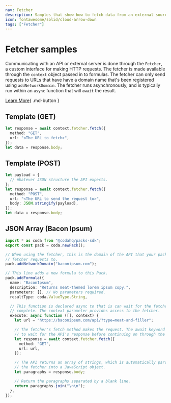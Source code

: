 ```yaml
---
nav: Fetcher
description: Samples that show how to fetch data from an external source.
icon: fontawesome/solid/cloud-arrow-down
tags: ["Fetcher"]
---
```


# Fetcher samples

Communicating with an API or external server is done through the `Fetcher`, a custom interface for making HTTP requests. The fetcher is made available through the `context` object passed in to formulas. The fetcher can only send requests to URLs that have have a domain name that's been registered using `addNetworkDomain`. The fetcher runs asynchronously, and is typically run within an `async` function that will `await` the result.


[Learn More](../../../guides/basics/fetcher){ .md-button }

## Template (GET)


```ts
let response = await context.fetcher.fetch({
  method: "GET",
  url: "<The URL to fetch>",
});
let data = response.body;
```
## Template (POST)


```ts
let payload = {
  // Whatever JSON structure the API expects.
};
let response = await context.fetcher.fetch({
  method: "POST",
  url: "<The URL to send the request to>",
  body: JSON.stringify(payload),
});
let data = response.body;
```
## JSON Array (Bacon Ipsum)


```ts
import * as coda from "@codahq/packs-sdk";
export const pack = coda.newPack();

// When using the fetcher, this is the domain of the API that your pack makes
// fetcher requests to.
pack.addNetworkDomain("baconipsum.com");

// This line adds a new formula to this Pack.
pack.addFormula({
  name: "BaconIpsum",
  description: "Returns meat-themed lorem ipsum copy.",
  parameters: [], // No parameters required.
  resultType: coda.ValueType.String,

  // This function is declared async to that is can wait for the fetcher to
  // complete. The context parameter provides access to the fetcher.
  execute: async function ([], context) {
    let url = "https://baconipsum.com/api/?type=meat-and-filler";

    // The fetcher's fetch method makes the request. The await keyword is used
    // to wait for the API's response before continuing on through the code.
    let response = await context.fetcher.fetch({
      method: "GET",
      url: url,
    });

    // The API returns an array of strings, which is automatically parsed by
    // the fetcher into a JavaScript object.
    let paragraphs = response.body;

    // Return the paragraphs separated by a blank line.
    return paragraphs.join("\n\n");
  },
});
```

